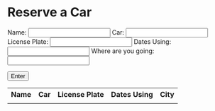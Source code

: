 # Reserve a Car
Name: <input type="text" name="name" id="names">
Car: <input type="text" name="activity" id="activity">
License Plate: <input type="text" name="description" id="description">
Dates Using: <input type="text" name="description" id="description">
Where are you going:<input type="text" name="going" id="going">

<script>
    function display() {
        document.getElementById("nameDisplay").innerHTML = names.value;
        document.getElementById("activityDisplay").innerHTML = activity.value;
        document.getElementById("descDisplay").innerHTML = description.values;
        document.getElementById("descDisplay").innerHTML = description.value;
        document.getElementById("goinDisplay").innerHTML = description.value;
    }
</script>

<button onclick="display()">Enter</button>
<table id="table">
    <tr>
        <th>Name</th>
        <th>Car</th>
        <th>License Plate</th>
        <th>Dates Using</th>
        <th>City</th>
    </tr>
    <tr>
        <td id="nameDisplay"></td>
        <td id="activityDisplay"></td>
        <td id="descDisplay"></td>
        <td id="descDisplay"></td>
        <td id="goinDisplay"></td>